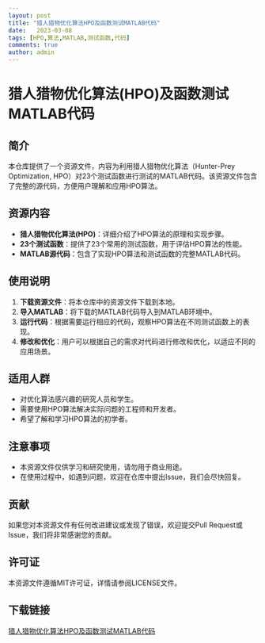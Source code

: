 ```yaml
---
layout: post
title: "猎人猎物优化算法HPO及函数测试MATLAB代码"
date:   2023-03-08
tags: [HPO,算法,MATLAB,测试函数,代码]
comments: true
author: admin
---
```

# 猎人猎物优化算法(HPO)及函数测试MATLAB代码

## 简介

本仓库提供了一个资源文件，内容为利用猎人猎物优化算法（Hunter-Prey Optimization, HPO）对23个测试函数进行测试的MATLAB代码。该资源文件包含了完整的源代码，方便用户理解和应用HPO算法。

## 资源内容

- **猎人猎物优化算法(HPO)**：详细介绍了HPO算法的原理和实现步骤。
- **23个测试函数**：提供了23个常用的测试函数，用于评估HPO算法的性能。
- **MATLAB源代码**：包含了实现HPO算法和测试函数的完整MATLAB代码。

## 使用说明

1. **下载资源文件**：将本仓库中的资源文件下载到本地。
2. **导入MATLAB**：将下载的MATLAB代码导入到MATLAB环境中。
3. **运行代码**：根据需要运行相应的代码，观察HPO算法在不同测试函数上的表现。
4. **修改和优化**：用户可以根据自己的需求对代码进行修改和优化，以适应不同的应用场景。

## 适用人群

- 对优化算法感兴趣的研究人员和学生。
- 需要使用HPO算法解决实际问题的工程师和开发者。
- 希望了解和学习HPO算法的初学者。

## 注意事项

- 本资源文件仅供学习和研究使用，请勿用于商业用途。
- 在使用过程中，如遇到问题，欢迎在仓库中提出Issue，我们会尽快回复。

## 贡献

如果您对本资源文件有任何改进建议或发现了错误，欢迎提交Pull Request或Issue，我们将非常感谢您的贡献。

## 许可证

本资源文件遵循MIT许可证，详情请参阅LICENSE文件。

## 下载链接

[猎人猎物优化算法HPO及函数测试MATLAB代码](https://pan.quark.cn/s/4519f8a15b4e)